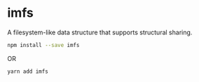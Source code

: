 # imfs

A filesystem-like data structure that supports structural sharing.

```bash
npm install --save imfs
```

OR

```bash
yarn add imfs
```
